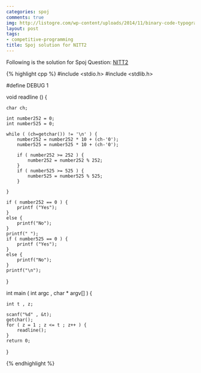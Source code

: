 ```yaml
---
categories: spoj
comments: true
img: http://listogre.com/wp-content/uploads/2014/11/binary-code-typography-hd-wallpaper-1920x1080-2619-672x372.png
layout: post
tags:
- competitive-programming
title: Spoj solution for NITT2
---
```


Following is the solution for Spoj Question: [NITT2](http://www.spoj.com/problems/NITT2/)

{% highlight cpp %}
#include <stdio.h>
#include <stdlib.h>

#define DEBUG 1

void readline () {

	char ch;

	int number252 = 0;
	int number525 = 0;

	while ( (ch=getchar()) != '\n' ) {
		number252 = number252 * 10 + (ch-'0');
		number525 = number525 * 10 + (ch-'0');

		if ( number252 >= 252 ) {
			number252 = number252 % 252;
		}
		if ( number525 >= 525 ) {
			number525 = number525 % 525;
		}

	}

	if ( number252 == 0 ) {
		printf ("Yes");
	}
	else {
		printf("No");
	}
	printf(" ");
	if ( number525 == 0 ) {
		printf ("Yes");
	}
	else {
		printf("No");
	}
	printf("\n");
}

int main ( int argc , char * argv[] ) {

	int t , z;

	scanf("%d" , &t);
	getchar();
	for ( z = 1 ; z <= t ; z++ ) {
		readline();
	}
	return 0;
}

{% endhighlight %}